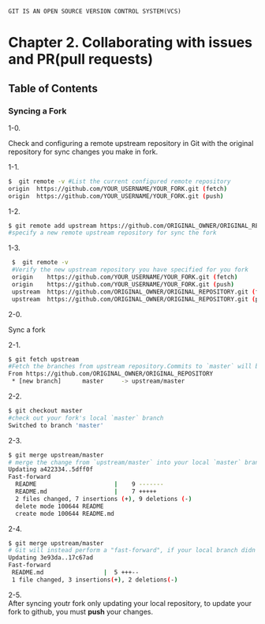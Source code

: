     GIT IS AN OPEN SOURCE VERSION CONTROL SYSTEM(VCS) 
    
# Chapter 2. Collaborating with issues and PR(pull requests) #  

## Table of Contents ##  


### Syncing a Fork ###  

1-0.  

Check and configuring a remote upstream repository in Git with the original repository for sync changes you make in fork.  


1-1. 
 ```bash 
 $  git remote -v #List the current configured remote repository 
origin  https://github.com/YOUR_USERNAME/YOUR_FORK.git (fetch)
origin  https://github.com/YOUR_USERNAME/YOUR_FORK.git (push)  
  ```  

1-2. 
```bash  
$ git remote add upstream https://github.com/ORIGINAL_OWNER/ORIGINAL_REPOSITORY.git  
#specify a new remote upstream repository for sync the fork  
```   

1-3.  
```bash 
 $  git remote -v  
 #Verify the new upstream repository you have specified for you fork  
 origin    https://github.com/YOUR_USERNAME/YOUR_FORK.git (fetch)
 origin    https://github.com/YOUR_USERNAME/YOUR_FORK.git (push)
 upstream  https://github.com/ORIGINAL_OWNER/ORIGINAL_REPOSITORY.git (fetch)
 upstream  https://github.com/ORIGINAL_OWNER/ORIGINAL_REPOSITORY.git (push) 
```  

2-0.  

Sync a fork  

2-1.  
```bash 
$ git fetch upstream  
#Fetch the branches from upstream repository.Commits to `master` will be stored in a local branch `upstream\master`.  
From https://github.com/ORIGINAL_OWNER/ORIGINAL_REPOSITORY
 * [new branch]      master     -> upstream/master   
```  

2-2.  
```bash  
$ git checkout master  
#check out your fork's local `master` branch  
Switched to branch 'master'
```  

2-3.  
```bash  
$ git merge upstream/master  
# merge the change from `upstream/master` into your local `master` branch. This brings your fork's `master` branch into sync with the upstream repository, without losing your local changes.    
Updating a422334..5dff0f  
Fast-forward  
  README                      |    9 -------
  README.md                   |    7 +++++  
  2 files changed, 7 insertions (+), 9 deletions (-)  
  delete mode 100644 README  
  create mode 100644 README.md  
```  

2-4.  
```bash  
$ git merge upstream/master  
# Git will instead perform a "fast-forward", if your local branch didn't have any unique commits.    
Updating 3e93da..17c67ad  
Fast-forward  
 README.md                 |  5 +++-- 
 1 file changed, 3 insertions(+), 2 deletions(-)  
```  

2-5.  
After syncing youtr fork only updating your local repository, to update your fork to github, you must **push** your changes.  
